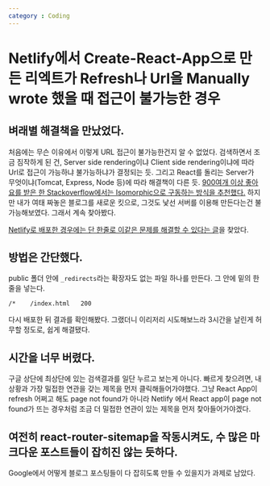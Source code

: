 ```yaml
---
category : Coding
---
```



# Netlify에서 Create-React-App으로 만든 리엑트가 Refresh나 Url을 Manually wrote 했을 때 접근이 불가능한 경우

## 벼래별 해결책을 만났었다.
처음에는 무슨 이유에서 이렇게 URL 접근이 불가능한건지 알 수 없었다.
검색하면서 조금 짐작하게 된 건, Server side rendering이냐 Client side rendering이냐에 따라 Url로 접근이 가능하냐 불가능하냐가 결정되는 듯.
그리고 React를 돌리는 Server가 무엇이냐(Tomcat, Express, Node 등)에 따라 해결책이 다른 듯.
[900여개 이상 좋아요를 받은 한 Stackoverflow에서는 Isomorphic으로 구동하는 방식을 추천했다.](https://stackoverflow.com/questions/27928372/react-router-urls-dont-work-when-refreshing-or-writing-manually)
하지만 내가 여태 짜놓은 블로그를 새로운 킷으로, 그것도 낯선 서버를 이용해 만든다는건 불가능해보였다.
그래서 계속 찾아봤다.

[Netlify로 배포한 경우에는 단 한줄로 이같은 문제를 해결할 수 있다는 글](https://sung.codes/blog/2018/12/18/page-not-found-on-netlify-with-react-router/)을 찾았다.

## 방법은 간단했다.
public 폴더 안에 `_redirects`라는 확장자도 없는 파일 하나를 만든다.
그 안에 밑의 한줄을 넣는다. 
```
/*    /index.html   200
```
다시 배포한 뒤 결과를 확인해봤다.
그랬더니 이리저리 시도해보느라 3시간을 날린게 허무할 정도로,
쉽게 해결됐다.

## 시간을 너무 버렸다.
구글 상단에 최상단에 있는 검색결과를 일단 누르고 보는게 아니다.
빠르게 찾으려면, 내 상황과 가장 밀접한 연관을 갖는 제목을 먼저 클릭해들어가야했다.
그냥 React App이 refresh 어쩌고 해도 page not found가 아니라
Netlify 에서 React app이 page not found가 뜨는 경우처럼 조금 더 밀접한 연관이 있는 제목을 먼저 찾아들어가야겠다.

## 여전히 react-router-sitemap을 작동시켜도, 수 많은 마크다운 포스트들이 잡히진 않는 듯하다.

Google에서 어떻게 블로그 포스팅들이 다 잡히도록 만들 수 있을지가 과제로 남았다.
